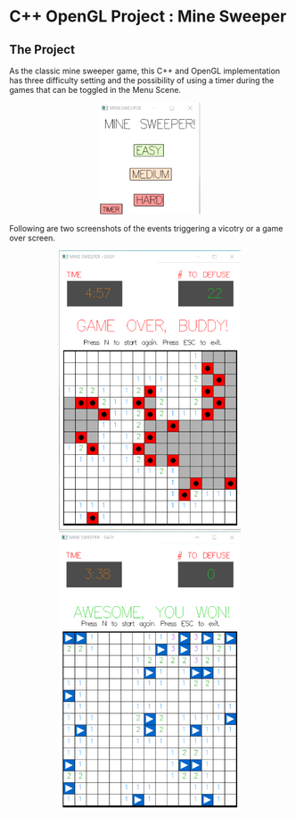 # C++ OpenGL Project : Mine Sweeper

## The Project
As the classic mine sweeper game, this C++ and OpenGL implementation has three difficulty setting and the possibility
of using a timer during the games that can be toggled in the Menu Scene.

<div align=center>
<img src="https://github.com/MicheleZito/OpenGL-Projects/blob/main/MineSweeper/images/minesweeper_menu.png" height="200" />
</div>

Following are two screenshots of the events triggering a vicotry or a game over screen.

<div align=center>
  <figure>
<img src="https://github.com/MicheleZito/OpenGL-Projects/blob/main/MineSweeper/images/minesweeper_game_over.png" height="500" />
  <img src="https://github.com/MicheleZito/OpenGL-Projects/blob/main/MineSweeper/images/minesweeper_victory.png" height="500" />
  </figure>
</div>
